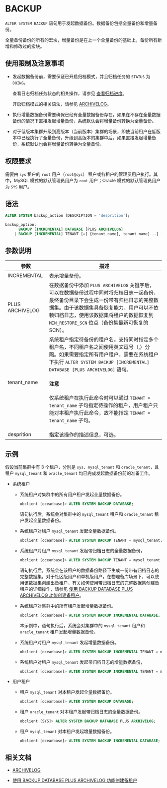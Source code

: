 # BACKUP

`ALTER SYSTEM BACKUP` 语句用于发起数据备份。数据备份包括全量备份和增量备份。

全量备份备份的所有的宏块，增量备份是在上一个全量备份的基础上，备份所有新增和修改过的宏块。

## 使用限制及注意事项

* 发起数据备份前，需要保证已开启归档模式，并且归档任务的 `STATUS` 为 `DOING`。

  查看日志归档任务状态的相关操作，请参见 [查看归档进度](../../../../../600.manage/600.backup-and-recovery/300.log-archive/600.view-log-archive-progress.md)。
  
  开启归档模式的相关语法，请参见 [ARCHIVELOG](200.archivelog.md)。

* 执行增量数据备份需要确保已经有全量数据备份存在，如果在不存在全量数据备份的情况下直接发起增量备份，系统默认会将增量备份转换为全量备份。

* 对于低版本集群升级到高版本（当前版本）集群的场景，即使当前租户在低版本中已经执行了全量备份，升级到高版本的集群中后，如果直接发起增量备份，系统默认也会将增量备份转换为全量备份。

## 权限要求

需要由 `sys` 租户的 `root` 用户（`root@sys`） 租户或各租户的管理员用户执行。其中，MySQL 模式的默认管理员用户为 `root` 用户；Oracle 模式的默认管理员用户为 `SYS` 用户。

## 语法

```sql
ALTER SYSTEM backup_action [DESCRIPTION = 'desprition'];

backup_option:
      BACKUP [INCREMENTAL] DATABASE [PLUS ARCHIVELOG]
    | BACKUP [INCREMENTAL] TENANT [=] {tenant_name[, tenant_name]...} [PLUS ARCHIVELOG]
```

## 参数说明

| 参数            | 描述                                                                |
|-----------------|---------------------------------------------------------------------------|
| INCREMENTAL     | 表示增量备份。                                                             |
| PLUS ARCHIVELOG | 在数据备份中添加 `PLUS ARCHIVELOG` 关键字后，可以在数据备份过程中同时将归档日志一起备份，最终备份目录下会生成一份带有归档日志的完整数据集。由于该数据集具备恢复能力，用户可以不依赖归档日志，使用该数据集将租户的数据恢复到 `MIN_RESTORE_SCN` 位点（备份集最新可恢复的 SCN）。 |
| tenant_name     | 系统租户指定待备份的租户名。支持同时指定多个租户名，不同租户名之间使用英文逗号（,）分隔。如果需要指定所有用户租户，需要在系统租户下执行 `ALTER SYSTEM BACKUP [INCREMENTAL] DATABASE [PLUS ARCHIVELOG]` 语句。<main id="notice" type='notice'> <h4>注意</h4><p>仅系统租户在执行此命令时可以通过 <code>TENANT = tenant_name</code> 子句指定待操作的租户，用户租户只能对本租户执行此命令，故不能指定 <code>TENANT = tenant_name</code> 子句。</p></main>                        |
| desprition      | 指定该操作的描述信息，可选。 |

## 示例

假设当前集群中有 3 个租户，分别是 `sys`、`mysql_tenant` 和 `oracle_tenant`，且租户 `mysql_tenant` 和 `oracle_tenant` 均已完成发起数据备份前的准备工作。

* 系统租户

  * 系统租户对集群中的所有用户租户发起全量数据备份。

    ```sql
    obclient [oceanbase]> ALTER SYSTEM BACKUP DATABASE;
    ```

    语句执行后，系统会对集群中的 `mysql_tenant` 租户和 `oracle_tenant` 租户发起全量数据备份。

  * 系统租户对租户 `mysql_tenant` 发起全量数据备份。

    ```sql
    obclient [oceanbase]> ALTER SYSTEM BACKUP TENANT = mysql_tenant;
    ```

  * 系统租户对租户 `mysql_tenant` 发起带归档日志的全量数据备份，

    ```sql
    obclient [oceanbase]> ALTER SYSTEM BACKUP TENANT = mysql_tenant PLUS ARCHIVELOG;
    ```

    语句执行后，系统会在该租户的数据备份路径下生成一份带有归档日志的完整数据集。对于社区版用户和单机版用户，在物理备库场景下，可以使用该数据集创建出备租户，有关如何使用带归档日志的完整数据集创建备租户的详细操作，请参见 [使用 BACKUP DATABASE PLUS ARCHIVELOG 功能创建备租户](../../../../../600.manage/400.high-availability/300.physical-standby-database-disaster-recovery/200.create-a-standby-tenant/400.create-a-standby-tenant-by-backup-database-plus-archivelog.md)。

  * 系统租户对集群中的所有租户发起增量数据备份。

    ```sql
    obclient [oceanbase]> ALTER SYSTEM BACKUP INCREMENTAL DATABASE;
    ```

    本示例中，语句执行后，系统会对集群中的 `mysql_tenant` 租户和 `oracle_tenant` 租户发起增量数据备份。

  * 系统租户对租户 `mysql_tenant` 发起增量数据备份。

    ```sql
    obclient [oceanbase]> ALTER SYSTEM BACKUP INCREMENTAL TENANT = mysql_tenant;
    ```

  * 系统租户对租户 `mysql_tenant` 发起带归档日志的增量数据备份，

    ```sql
    obclient [oceanbase]> ALTER SYSTEM BACKUP INCREMENTAL TENANT = mysql_tenant PLUS ARCHIVELOG;
    ```

* 用户租户

  * 租户 `mysql_tenant` 对本租户发起全量数据备份。

    ```sql
    obclient [oceanbase]> ALTER SYSTEM BACKUP DATABASE;
    ```

  * 租户 `oracle_tenant` 对本租户发起带归档日志的全量数据备份。

    ```sql
    obclient [SYS]> ALTER SYSTEM BACKUP DATABASE PLUS ARCHIVELOG;
    ```

  * 租户 `mysql_tenant` 对本租户发起增量数据备份。

    ```sql
    obclient [oceanbase]> ALTER SYSTEM BACKUP INCREMENTAL DATABASE;
    ```

## 相关文档

* [ARCHIVELOG](200.archivelog.md)

* [使用 BACKUP DATABASE PLUS ARCHIVELOG 功能创建备租户](../../../../../600.manage/400.high-availability/300.physical-standby-database-disaster-recovery/200.create-a-standby-tenant/400.create-a-standby-tenant-by-backup-database-plus-archivelog.md)